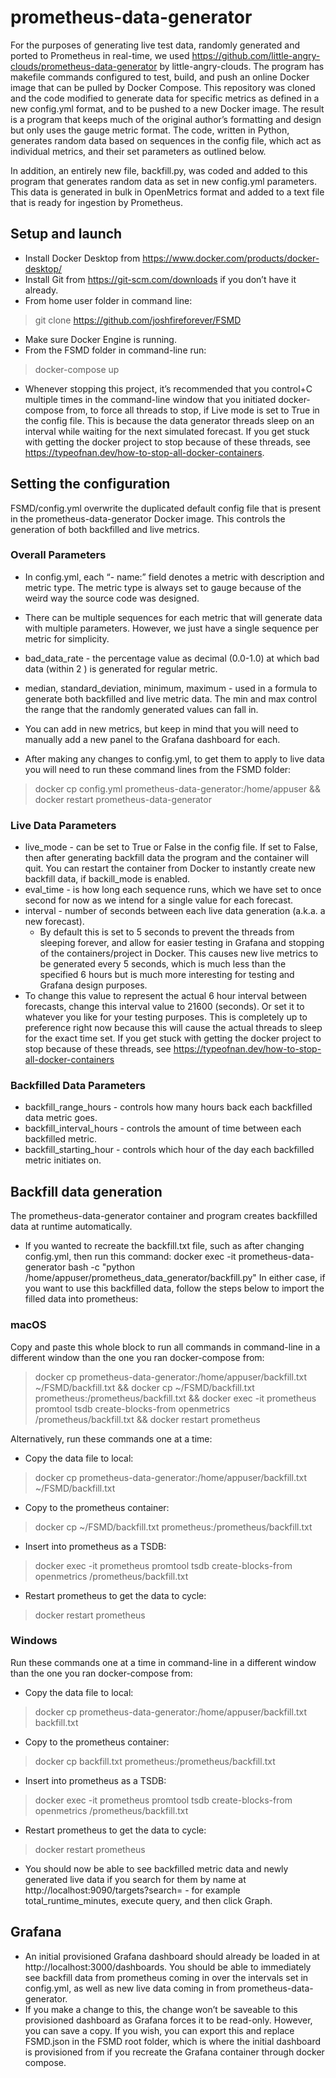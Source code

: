 # prometheus-data-generator

For the purposes of generating live test data, randomly generated and ported to Prometheus in real-time, we used https://github.com/little-angry-clouds/prometheus-data-generator by little-angry-clouds. The program has makefile commands configured to test, build, and push an online Docker image that can be pulled by Docker Compose. This repository was cloned and the code modified to generate data for specific metrics as defined in a new config.yml format, and to be pushed to a new Docker image. The result is a program that keeps much of the original author’s formatting and design but only uses the gauge metric format. The code, written in Python, generates random data based on sequences in the config file, which act as individual metrics, and their set parameters as outlined below.

In addition, an entirely new file, backfill.py, was coded and added to this program that generates random data as set in new config.yml parameters. This data is generated in bulk in OpenMetrics format and added to a text file that is ready for ingestion by Prometheus.

## Setup and launch
- Install Docker Desktop from https://www.docker.com/products/docker-desktop/
- Install Git from https://git-scm.com/downloads if you don’t have it already.
- From home user folder in command line:
> git clone https://github.com/joshfireforever/FSMD
- Make sure Docker Engine is running.
- From the FSMD folder in command-line run:
> docker-compose up

- Whenever stopping this project, it’s recommended that you control+C multiple times in the command-line window that you initiated docker-compose from, to force all threads to stop, if Live mode is set to True in the config file. This is because the data generator threads sleep on an interval while waiting for the next simulated forecast. If you get stuck with getting the docker project to stop because of these threads, see https://typeofnan.dev/how-to-stop-all-docker-containers.

## Setting the configuration

FSMD/config.yml overwrite the duplicated default config file that is present in the prometheus-data-generator Docker image. This controls the generation of both backfilled and live metrics.

### Overall Parameters

- In config.yml, each “- name:” field denotes a metric with description and metric type. The metric type is always set to gauge because of the weird way the source code was designed.
- There can be multiple sequences for each metric that will generate data with multiple parameters. However, we just have a single sequence per metric for simplicity.
- bad_data_rate - the percentage value as decimal (0.0-1.0) at which bad data (within 2 ) is generated for regular metric.
- median, standard_deviation, minimum, maximum - used in a formula to generate both backfilled and live metric data. The min and max control the range that the randomly generated values can fall in.

- You can add in new metrics, but keep in mind that you will need to manually add a new panel to the Grafana dashboard for each.
- After making any changes to config.yml, to get them to apply to live data you will need to run these command lines from the FSMD folder:
> docker cp config.yml prometheus-data-generator:/home/appuser && docker restart prometheus-data-generator


### Live Data Parameters

- live_mode - can be set to True or False in the config file. If set to False, then after generating backfill data the program and the container will quit. You can restart the container from Docker to instantly create new backfill data, if backill_mode is enabled.
- eval_time -  is how long each sequence runs, which we have set to once second for now as we intend for a single value for each forecast.
- interval - number of seconds between each live data generation (a.k.a. a new forecast).
  - By default this is set to 5 seconds to prevent the threads from sleeping forever, and allow for easier testing in Grafana and stopping of the containers/project in Docker. This causes new live metrics to be generated every 5 seconds, which is much less than the specified 6 hours but is much more interesting for testing and Grafana design purposes.
- To change this value to represent the actual 6 hour interval between forecasts, change this interval value to 21600 (seconds). Or set it to whatever you like for your testing purposes. This is completely up to preference right now because this will cause the actual threads to sleep for the exact time set. If you get stuck with getting the docker project to stop because of these threads, see https://typeofnan.dev/how-to-stop-all-docker-containers

### Backfilled Data Parameters

- backfill_range_hours - controls how many hours back each backfilled data metric goes.
- backfill_interval_hours - controls the amount of time between each backfilled metric.
- backfill_starting_hour - controls which hour of the day each backfilled metric initiates on.

## Backfill data generation

The prometheus-data-generator container and program creates backfilled data at runtime automatically.
- If you wanted to recreate the backfill.txt file, such as after changing config.yml, then run this command:
docker exec -it prometheus-data-generator bash -c "python /home/appuser/prometheus_data_generator/backfill.py"
In either case, if you want to use this backfilled data, follow the steps below to import the filled data into prometheus:

### macOS
Copy and paste this whole block to run all commands in command-line in a different window than the one you ran docker-compose from:

> docker cp prometheus-data-generator:/home/appuser/backfill.txt ~/FSMD/backfill.txt && docker cp ~/FSMD/backfill.txt prometheus:/prometheus/backfill.txt && docker exec -it prometheus promtool tsdb create-blocks-from openmetrics /prometheus/backfill.txt && docker restart prometheus

Alternatively, run these commands one at a time:

- Copy the data file to local:
> docker cp prometheus-data-generator:/home/appuser/backfill.txt ~/FSMD/backfill.txt
- Copy to the prometheus container:
> docker cp ~/FSMD/backfill.txt prometheus:/prometheus/backfill.txt
- Insert into prometheus as a TSDB:
> docker exec -it prometheus promtool tsdb create-blocks-from openmetrics /prometheus/backfill.txt
- Restart prometheus to get the data to cycle:
> docker restart prometheus

### Windows
Run these commands one at a time in command-line in a different window than the one you ran docker-compose from:

- Copy the data file to local:
> docker cp prometheus-data-generator:/home/appuser/backfill.txt backfill.txt
- Copy to the prometheus container:
> docker cp backfill.txt prometheus:/prometheus/backfill.txt
- Insert into prometheus as a TSDB:
> docker exec -it prometheus promtool tsdb create-blocks-from openmetrics /prometheus/backfill.txt
- Restart prometheus to get the data to cycle:
> docker restart prometheus

- You should now be able to see backfilled metric data and newly generated live data if you search for them by name at http://localhost:9090/targets?search= - for example total_runtime_minutes, execute query, and then click Graph.

## Grafana
- An initial provisioned Grafana dashboard should already be loaded in at http://localhost:3000/dashboards. You should be able to immediately see backfill data from prometheus coming in over the intervals set in config.yml, as well as new live data coming in from prometheus-data-generator.
- If you make a change to this, the change won’t be saveable to this provisioned dashboard as Grafana forces it to be read-only. However, you can save a copy. If you wish, you can export this and replace FSMD.json in the FSMD root folder, which is where the initial dashboard is provisioned from if you recreate the Grafana container through docker compose.